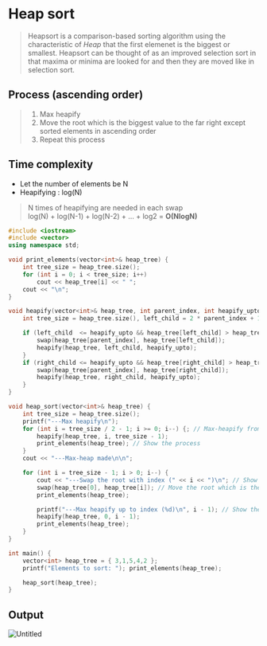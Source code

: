# Heap sort
>Heapsort is a comparison-based sorting algorithm using the characteristic of *Heap* that the first elemenet is the biggest or smallest. Heapsort can be thought of as an improved selection sort in that maxima or minima are looked for and then they are moved like in selection sort.

## Process (ascending order)
> 1. Max heapify
> 2. Move the root which is the biggest value to the far right except sorted elements in ascending order
> 3. Repeat this process

## Time complexity
* Let the number of elements be N
* Heapifying : log(N)<br>
>N times of heapifying are needed in each swap<br>
>log(N) + log(N-1) + log(N-2) + ... + log2 = **O(NlogN)**

~~~c++
#include <iostream>
#include <vector>
using namespace std;

void print_elements(vector<int>& heap_tree) {
	int tree_size = heap_tree.size();
	for (int i = 0; i < tree_size; i++)
		cout << heap_tree[i] << " ";
	cout << "\n";
}

void heapify(vector<int>& heap_tree, int parent_index, int heapify_upto) { // Function to max-heapify the tree
	int tree_size = heap_tree.size(), left_child = 2 * parent_index + 1, right_child = 2 * parent_index + 2;

	if (left_child  <= heapify_upto && heap_tree[left_child] > heap_tree[parent_index]) {
		swap(heap_tree[parent_index], heap_tree[left_child]);
		heapify(heap_tree, left_child, heapify_upto);
	}
	if (right_child <= heapify_upto && heap_tree[right_child] > heap_tree[parent_index]) {
		swap(heap_tree[parent_index], heap_tree[right_child]);
		heapify(heap_tree, right_child, heapify_upto);
	}
}

void heap_sort(vector<int>& heap_tree) {
	int tree_size = heap_tree.size();
	printf("---Max heapify\n");
	for (int i = tree_size / 2 - 1; i >= 0; i--) {; // Max-heapify from the last parent ( (child+1) / 2 -1 is its parent)
		heapify(heap_tree, i, tree_size - 1);
		print_elements(heap_tree); // Show the process
	}
	cout << "---Max-heap made\n\n";

	for (int i = tree_size - 1; i > 0; i--) {
		cout << "---Swap the root with index (" << i << ")\n"; // Show the process
		swap(heap_tree[0], heap_tree[i]); // Move the root which is the biggest value except sorted elements to the right in ascending order
		print_elements(heap_tree);

		printf("---Max heapify up to index (%d)\n", i - 1); // Show the process
		heapify(heap_tree, 0, i - 1);
		print_elements(heap_tree);
	}
}

int main() {
	vector<int> heap_tree = { 3,1,5,4,2 };
	printf("Elements to sort: "); print_elements(heap_tree);

	heap_sort(heap_tree);
}

~~~

## Output
![Untitled](https://user-images.githubusercontent.com/67142421/149524068-2f7a71f0-cdd4-49ff-8df2-255f4359818a.png)
